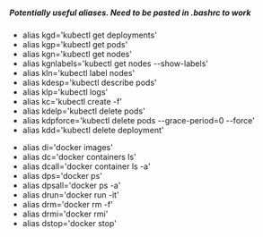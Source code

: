 <!-- Kubernetes aliases -->
##### Potentially useful aliases. Need to be pasted in .bashrc to work

* alias kgd='kubectl get deployments'
* alias kgp='kubectl get pods'
* alias kgn='kubectl get nodes'
* alias kgnlabels='kubectl get nodes --show-labels'
* alias kln='kubectl label nodes'
* alias kdesp='kubectl describe pods'
* alias klp='kubectl logs'
* alias kc='kubectl create -f'
* alias kdelp='kubectl delete pods'
* alias kdpforce='kubectl delete pods --grace-period=0 --force'
* alias kdd='kubectl delete deployment'
<!-- Docker aliases -->
* alias di='docker images'
* alias dc='docker containers ls'
* alias dcall='docker container ls -a'
* alias dps='docker ps'
* alias dpsall='docker ps -a'
* alias drun='docker run -it'
* alias drm='docker rm -f'
* alias drmi='docker rmi'
* alias dstop='docker stop'
